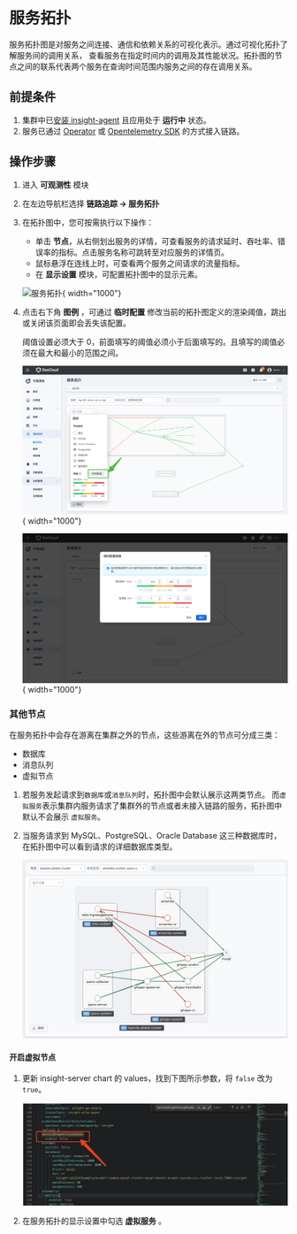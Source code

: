 # 服务拓扑

服务拓扑图是对服务之间连接、通信和依赖关系的可视化表示。通过可视化拓扑了解服务间的调用关系，
查看服务在指定时间内的调用及其性能状况。拓扑图的节点之间的联系代表两个服务在查询时间范围内服务之间的存在调用关系。

## 前提条件

1. 集群中已[安装 insight-agent](../quickstart/install/install-agent.md) 且应用处于 __运行中__ 状态。
2. 服务已通过 [Operator](../quickstart/otel/operator.md) 或
   [Opentelemetry SDK](../quickstart/otel/golang/golang.md) 的方式接入链路。

## 操作步骤

1. 进入 __可观测性__ 模块
2. 在左边导航栏选择 __链路追踪 -> 服务拓扑__
3. 在拓扑图中，您可按需执行以下操作：

    - 单击 __节点__，从右侧划出服务的详情，可查看服务的请求延时、吞吐率、错误率的指标。点击服务名称可跳转至对应服务的详情页。
    - 鼠标悬浮在连线上时，可查看两个服务之间请求的流量指标。
    - 在 __显示设置__ 模块，可配置拓扑图中的显示元素。

    ![服务拓扑](https://docs.daocloud.io/daocloud-docs-images/docs/zh/docs/insight/images/servicemap00.png){ width="1000"}

4. 点击右下角 __图例__ ，可通过 __临时配置__ 修改当前的拓扑图定义的渲染阈值，跳出或关闭该页面即会丢失该配置。

    阈值设置必须大于 0，前面填写的阈值必须小于后面填写的。且填写的阈值必须在最大和最小的范围之间。

    ![服务拓扑](../images/servicemap01.png){ width="1000"}

    ![服务拓扑](../images/servicemap02.png){ width="1000"}

### 其他节点

在服务拓扑中会存在游离在集群之外的节点，这些游离在外的节点可分成三类：

- 数据库
- 消息队列
- 虚拟节点

1. 若服务发起请求到`数据库`或`消息队列`时，拓扑图中会默认展示这两类节点。
   而`虚拟服务`表示集群内服务请求了集群外的节点或者未接入链路的服务，拓扑图中默认不会展示 `虚拟服务`。

1. 当服务请求到 MySQL、PostgreSQL、Oracle Database 这三种数据库时，在拓扑图中可以看到请求的详细数据库类型。

    ![数据库细节](../images/service-map.png)

#### 开启虚拟节点

1. 更新 insight-server chart 的 values，找到下图所示参数，将 `false` 改为 `true`。

    ![拓扑图](../images/servicemap.png)

2. 在服务拓扑的显示设置中勾选 __虚拟服务__ 。

